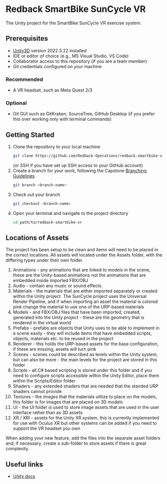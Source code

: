 # Redback SmartBike SunCycle VR
The Unity project for the SmartBike SunCycle VR exercise system.

## Prerequisites
- [Unity3D](https://unity.com/releases/editor/archive#download-archive-2022) version 2022.3.22 installed
- IDE or editor of choice (e.g., MS Visual Studio, VS Code)
- Collaborator access to this repository (if you are a team member)
- Git credentials configured on your machine

### Recommended
- A VR headset, such as Meta Quest 2/3

### Optional
- Git GUI such as GitKraken, SourceTree, GitHub Desktop (if you prefer this over working only with terminal commands)

## Getting Started
1. Clone the repository to your local machine
    ```bash
    git clone https://github.com/Redback-Operations/redback-smartbike-vr.git
    ```
   (or SSH if you have set up SSH access to your GitHub account)
2. Create a branch for your work, following the Capstone [Branching Guidelines](https://verdant-raindrop-f3e404.netlify.app/processes/quality-assurance/git-contributions-guide/#branching-guidelines)
    ```bash
    git branch <branch-name>
    ```
3. Check out your branch
    ```bash
    git checkout <branch-name>
    ```
4. Open your terminal and navigate to the project directory
    ```bash
    cd path/to/redback-smartbike-vr
    ```
## Locations of Assets

The project has been setup to be clean and items will need to be placed in the correct locations. All assets will located under the Assets folder, with the differing types under their own folder. 

1. Animations - any animations that are linked to models in the scene, these are the Unity-based animations not the animations that are embedded inside imported FBX/OBJ
2. Audio - contain any music or sound effects
3. Materials - the materials that are either imported separately or created within the Unity project. The SunCycle project uses the Universal Render Pipeline, and if when importing an asset the material is colored pink change the material to use one of the URP-based materials
4. Models - and FBX/OBJ files that have been imported, created, generated into the Unity project - these are the geometry that is rendered in the virtual world
5. Prefabs - prefabs are objects that Unity uses to be able to implement in a scene easily - they will include items that have embedded scripts, objects, materials etc. to be reused in the project
6. Renderer - this holds the URP-based assets for the base configuration, if these are missing, assets will turn pink
7. Scenes - scenes could be described as levels within the Unity system, but can also be more - the main levels for the project are stored in this folder
8. Scripts - all C# based scripting is stored under this folder and if you need to configure scripts accessible within the Unity Editor, place them within the Scripts/Editor folder
9. Shaders - any extended shaders that are needed that the standed URP shaders cannot provide
10. Textures - the images that the materials utilize to place on the models, this folder is for images that are placed on 3D models
11. UI - the UI folder is used to store image assets that are used in the user interface rather than as 3D assets
12. XR / XRI - assets for the Unity XR system, this is currently implemented for use with Oculus XR but other systems can be added if you need to support the VR headset you own

When adding your new feature, add the files into the separate asset folders and, if necessary, create a sub-folder to store assets if there is great complexity.

## Useful links
- [Unity docs](https://docs.unity.com/)
